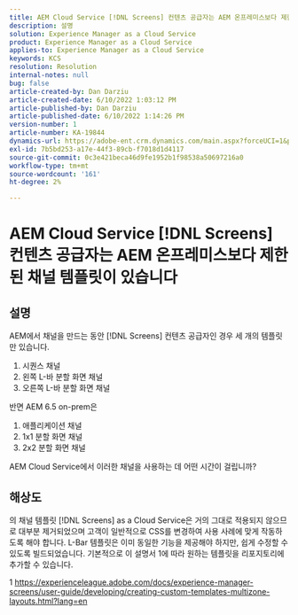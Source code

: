 ```yaml
---
title: AEM Cloud Service [!DNL Screens] 컨텐츠 공급자는 AEM 온프레미스보다 제한된 채널 템플릿이 있습니다
description: 설명
solution: Experience Manager as a Cloud Service
product: Experience Manager as a Cloud Service
applies-to: Experience Manager as a Cloud Service
keywords: KCS
resolution: Resolution
internal-notes: null
bug: false
article-created-by: Dan Darziu
article-created-date: 6/10/2022 1:03:12 PM
article-published-by: Dan Darziu
article-published-date: 6/10/2022 1:14:26 PM
version-number: 1
article-number: KA-19844
dynamics-url: https://adobe-ent.crm.dynamics.com/main.aspx?forceUCI=1&pagetype=entityrecord&etn=knowledgearticle&id=229163a7-bde8-ec11-bb3c-000d3a3b1f18
exl-id: 7b5bd253-a17e-44f3-89cb-f7018d1d4117
source-git-commit: 0c3e421beca46d9fe1952b1f98538a50697216a0
workflow-type: tm+mt
source-wordcount: '161'
ht-degree: 2%

---
```


# AEM Cloud Service [!DNL Screens] 컨텐츠 공급자는 AEM 온프레미스보다 제한된 채널 템플릿이 있습니다

## 설명

AEM에서 채널을 만드는 동안 [!DNL Screens] 컨텐츠 공급자인 경우 세 개의 템플릿만 있습니다.
1. 시퀀스 채널
2. 왼쪽 L-바 분할 화면 채널
3. 오른쪽 L-바 분할 화면 채널


반면 AEM 6.5 on-prem은
1. 애플리케이션 채널
2. 1x1 분할 화면 채널
3. 2x2 분할 화면 채널


AEM Cloud Service에서 이러한 채널을 사용하는 데 어떤 시간이 걸립니까?

## 해상도


의 채널 템플릿 [!DNL Screens] as a Cloud Service은 거의 그대로 적용되지 않으므로 대부분 제거되었으며 고객이 일반적으로 CSS를 변경하여 사용 사례에 맞게 작동하도록 해야 합니다.
L-Bar 템플릿은 이미 동일한 기능을 제공해야 하지만, 쉽게 수정할 수 있도록 빌드되었습니다.
기본적으로 이 설명서 1에 따라 원하는 템플릿을 리포지토리에 추가할 수 있습니다.

1 https://experienceleague.adobe.com/docs/experience-manager-screens/user-guide/developing/creating-custom-templates-multizone-layouts.html?lang=en
